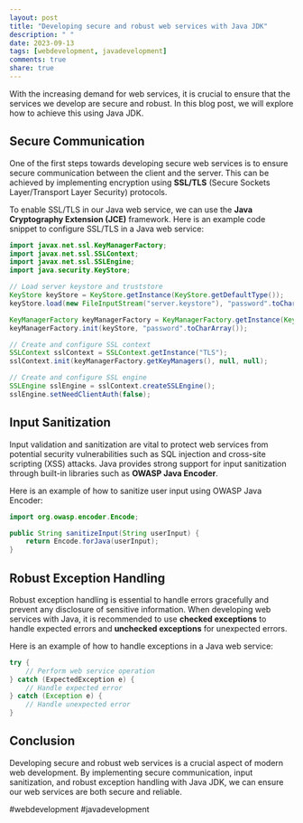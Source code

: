 ```yaml
---
layout: post
title: "Developing secure and robust web services with Java JDK"
description: " "
date: 2023-09-13
tags: [webdevelopment, javadevelopment]
comments: true
share: true
---
```


With the increasing demand for web services, it is crucial to ensure that the services we develop are secure and robust. In this blog post, we will explore how to achieve this using Java JDK.

## Secure Communication

One of the first steps towards developing secure web services is to ensure secure communication between the client and the server. This can be achieved by implementing encryption using **SSL/TLS** (Secure Sockets Layer/Transport Layer Security) protocols.

To enable SSL/TLS in our Java web service, we can use the **Java Cryptography Extension (JCE)** framework. Here is an example code snippet to configure SSL/TLS in a Java web service:

```java
import javax.net.ssl.KeyManagerFactory;
import javax.net.ssl.SSLContext;
import javax.net.ssl.SSLEngine;
import java.security.KeyStore;

// Load server keystore and truststore
KeyStore keyStore = KeyStore.getInstance(KeyStore.getDefaultType());
keyStore.load(new FileInputStream("server.keystore"), "password".toCharArray());

KeyManagerFactory keyManagerFactory = KeyManagerFactory.getInstance(KeyManagerFactory.getDefaultAlgorithm());
keyManagerFactory.init(keyStore, "password".toCharArray());

// Create and configure SSL context
SSLContext sslContext = SSLContext.getInstance("TLS");
sslContext.init(keyManagerFactory.getKeyManagers(), null, null);

// Create and configure SSL engine
SSLEngine sslEngine = sslContext.createSSLEngine();
sslEngine.setNeedClientAuth(false);
```

## Input Sanitization

Input validation and sanitization are vital to protect web services from potential security vulnerabilities such as SQL injection and cross-site scripting (XSS) attacks. Java provides strong support for input sanitization through built-in libraries such as **OWASP Java Encoder**.

Here is an example of how to sanitize user input using OWASP Java Encoder:

```java
import org.owasp.encoder.Encode;

public String sanitizeInput(String userInput) {
    return Encode.forJava(userInput);
}
```

## Robust Exception Handling

Robust exception handling is essential to handle errors gracefully and prevent any disclosure of sensitive information. When developing web services with Java, it is recommended to use **checked exceptions** to handle expected errors and **unchecked exceptions** for unexpected errors.

Here is an example of how to handle exceptions in a Java web service:

```java
try {
    // Perform web service operation
} catch (ExpectedException e) {
    // Handle expected error
} catch (Exception e) {
    // Handle unexpected error
}
```

## Conclusion

Developing secure and robust web services is a crucial aspect of modern web development. By implementing secure communication, input sanitization, and robust exception handling with Java JDK, we can ensure our web services are both secure and reliable.

#webdevelopment #javadevelopment
